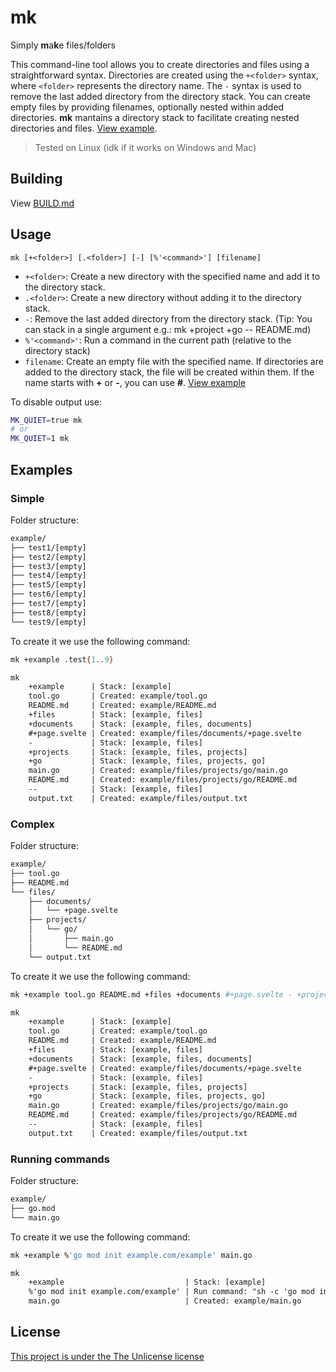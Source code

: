 # mk

Simply **m**a**k**e files/folders

This command-line tool allows you to create directories and files using a
straightforward syntax. Directories are created using the `+<folder>` syntax,
where `<folder>` represents the directory name. The `-` syntax is used to remove
the last added directory from the directory stack. You can create empty files by
providing filenames, optionally nested within added directories. **mk** mantains
a directory stack to facilitate creating nested directories and files.
[View example](#examples).

> Tested on Linux (idk if it works on Windows and Mac)

## Building

View [BUILD.md](BUILD.md)

## Usage

`mk [+<folder>] [.<folder>] [-] [%'<command>'] [filename]`

- `+<folder>`: Create a new directory with the specified name and add it to the
  directory stack.
- `.<folder>`: Create a new directory without adding it to the directory stack.
- `-`: Remove the last added directory from the directory stack. (Tip: You can
  stack in a single argument e.g.: mk +project +go -- README.md)
- `%'<command>'`: Run a command in the current path (relative to the directory
  stack)
- `filename`: Create an empty file with the specified name. If directories are
  added to the directory stack, the file will be created within them. If the
  name starts with **+** or **-**, you can use **#**. [View example](#examples)

To disable output use:

```sh
MK_QUIET=true mk
# or
MK_QUIET=1 mk
```

## Examples

### Simple

Folder structure:

```txt
example/
├── test1/[empty]
├── test2/[empty]
├── test3/[empty]
├── test4/[empty]
├── test5/[empty]
├── test6/[empty]
├── test7/[empty]
├── test8/[empty]
└── test9/[empty]
```

To create it we use the following command:

```sh
mk +example .test{1..9}
```

```txt
mk
    +example      | Stack: [example]
    tool.go       | Created: example/tool.go
    README.md     | Created: example/README.md
    +files        | Stack: [example, files]
    +documents    | Stack: [example, files, documents]
    #+page.svelte | Created: example/files/documents/+page.svelte
    -             | Stack: [example, files]
    +projects     | Stack: [example, files, projects]
    +go           | Stack: [example, files, projects, go]
    main.go       | Created: example/files/projects/go/main.go
    README.md     | Created: example/files/projects/go/README.md
    --            | Stack: [example, files]
    output.txt    | Created: example/files/output.txt
```

### Complex

Folder structure:

```txt
example/
├── tool.go
├── README.md
└── files/
    ├── documents/
    │   └── +page.svelte
    ├── projects/
    │   └── go/
    │       ├── main.go
    │       └── README.md
    └── output.txt
```

To create it we use the following command:

```sh
mk +example tool.go README.md +files +documents #+page.svelte - +projects +go main.go README.md -- output.txt
```

```txt
mk
    +example      | Stack: [example]
    tool.go       | Created: example/tool.go
    README.md     | Created: example/README.md
    +files        | Stack: [example, files]
    +documents    | Stack: [example, files, documents]
    #+page.svelte | Created: example/files/documents/+page.svelte
    -             | Stack: [example, files]
    +projects     | Stack: [example, files, projects]
    +go           | Stack: [example, files, projects, go]
    main.go       | Created: example/files/projects/go/main.go
    README.md     | Created: example/files/projects/go/README.md
    --            | Stack: [example, files]
    output.txt    | Created: example/files/output.txt
```

### Running commands

Folder structure:

```txt
example/
├── go.mod
└── main.go
```

To create it we use the following command:

```sh
mk +example %'go mod init example.com/example' main.go
```

```txt
mk
    +example                           | Stack: [example]
    %'go mod init example.com/example' | Run command: "sh -c 'go mod init example.com/example'" at example/
    main.go                            | Created: example/main.go
```

## License

[This project is under the The Unlicense license](LICENSE)
